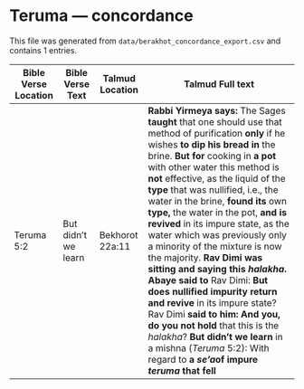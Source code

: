 # Teruma — concordance

This file was generated from `data/berakhot_concordance_export.csv` and contains 1 entries.

| Bible Verse Location | Bible Verse Text | Talmud Location | Talmud Full text |
|---|---|---|---|
| Teruma 5:2 | But didn’t we learn | Bekhorot 22a:11 | <b>Rabbi Yirmeya says:</b> The Sages <b>taught</b> that one should use that method of purification <b>only</b> if he wishes <b>to dip his bread in</b> the brine. <b>But for</b> cooking in <b>a pot</b> with other water this method is <b>not</b> effective, as the liquid of the <b>type</b> that was nullified, i.e., the water in the brine, <b>found its</b> own <b>type,</b> the water in the pot, <b>and is revived</b> in its impure state, as the water which was previously only a minority of the mixture is now the majority. <b>Rav Dimi was sitting and saying this <i>halakha</i>. Abaye said to</b> Rav Dimi: <b>But does nullified impurity return and revive</b> in its impure state? Rav Dimi <b>said to him: And you, do you not hold</b> that this is the <i>halakha</i>? <b>But didn’t we learn</b> in a mishna (<i>Teruma</i> 5:2): With regard to <b>a <i>se’a</i>of impure <i>teruma</i> that fell</b> |
